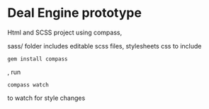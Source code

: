 # Deal Engine prototype

Html and SCSS project using compass, 

sass/ folder includes editable scss files, stylesheets css to include

```gem install compass```

, run 

```compass watch```

to watch for style changes
